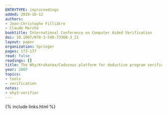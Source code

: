 ```yaml
---
ENTRYTYPE: inproceedings
added: 2019-10-12
authors:
- Jean-Christophe Filliâtre
- Claude Marché
booktitle: International Conference on Computer Aided Verification
doi: 10.1007/978-3-540-73368-3_21
layout: paper
organization: Springer
pages: 173-177
read: false
readings: []
title: The Why/Krakatoa/Caduceus platform for deductive program verification
year: 2007
topics:
- tools
- verification
notes:
- why3-verifier
---
```


{% include links.html %}
